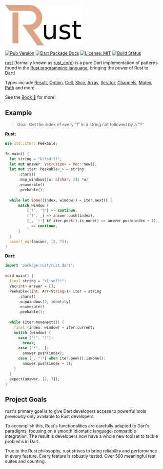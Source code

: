 <img src="https://raw.githubusercontent.com/mcmah309/rust/master/.github/DR.png" width="250px">

[![Pub Version](https://img.shields.io/pub/v/rust.svg)](https://pub.dev/packages/rust)
[![Dart Package Docs](https://img.shields.io/badge/documentation-pub.dev-blue.svg)](https://pub.dev/documentation/rust/latest/)
[![License: MIT](https://img.shields.io/badge/license-MIT-purple.svg)](https://opensource.org/licenses/MIT)
[![Build Status](https://github.com/mcmah309/rust/actions/workflows/test.yml/badge.svg)](https://github.com/mcmah309/rust/actions)

[rust](https://github.com/mcmah309/rust) (formally known as [rust_core](https://pub.dev/packages/rust_core)) is a pure Dart implementation of patterns found in the [Rust programming language](https://www.rust-lang.org/), bringing the power of Rust to Dart!

Types include [Result](https://mcmah309.github.io/rust/libs/result/result.html), [Option](https://mcmah309.github.io/rust/libs/option/option.html), [Cell](https://mcmah309.github.io/rust/libs/cell/cell.html), [Slice](https://mcmah309.github.io/rust/libs/slice/slice.html), [Array](https://mcmah309.github.io/rust/libs/array/array.html), [Iterator](https://mcmah309.github.io/rust/libs/iter/iter.html), [Channels](https://mcmah309.github.io/rust/libs/sync/channels.html), [Mutex](https://mcmah309.github.io/rust/libs/sync/mutex.html), [Path](https://mcmah309.github.io/rust/libs/path/path.html) and more.

See the [Book 📖](https://mcmah309.github.io/rust) for more!

## Example
> Goal: Get the index of every "!" in a string not followed by a "?"

**Rust:**
```rust
use std::iter::Peekable;

fn main() {
  let string = "kl!sd!?!";
  let mut answer: Vec<usize> = Vec::new();
  let mut iter: Peekable<_> = string
      .chars()
      .map_windows(|w: &[char; 2]| *w)
      .enumerate()
      .peekable();

  while let Some((index, window)) = iter.next() {
      match window {
          ['!', '?'] => continue,
          ['!', _] => answer.push(index),
          [_, '!'] if iter.peek().is_none() => answer.push(index + 1),
          _ => continue,
      }
  }
  assert_eq!(answer, [2, 7]);
}
```
**Dart:**
```dart
import 'package:rust/rust.dart';

void main() {
  final string = "kl!sd!?!";
  Vec<int> answer = [];
  Peekable<(int, Arr<String>)> iter = string
      .chars()
      .mapWindows(2, identity)
      .enumerate()
      .peekable();

  while (iter.moveNext()) {
    final (index, window) = iter.current;
    switch (window) {
      case ["!", "?"]:
        break;
      case ["!", _]:
        answer.push(index);
      case [_, "!"] when iter.peek().isNone():
        answer.push(index + 1);
    }
  }
  expect(answer, [2, 7]);
}
```

## Project Goals
rust's primary goal is to give Dart developers access to powerful tools previously only available to Rust developers.

To accomplish this, Rust's functionalities are carefully adapted to Dart's paradigms, focusing on a smooth idiomatic language-compatible integration.
The result is developers now have a whole new toolset to tackle problems in Dart.

True to the Rust philosophy, rust strives to bring reliability and performance in every feature. Every feature is robustly tested. Over 500 meaningful test suites and counting.